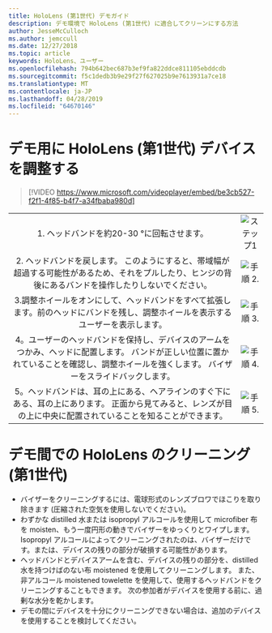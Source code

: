 ```yaml
---
title: HoloLens (第1世代) デモガイド
description: デモ環境で HoloLens (第1世代) に適合してクリーンにする方法
author: JesseMcCulloch
ms.author: jemccull
ms.date: 12/27/2018
ms.topic: article
keywords: HoloLens、ユーザー
ms.openlocfilehash: 794b642bec687b3ef9fa822ddce811105ebddcdb
ms.sourcegitcommit: f5c1dedb3b9e29f27f627025b9e7613931a7ce18
ms.translationtype: MT
ms.contentlocale: ja-JP
ms.lasthandoff: 04/28/2019
ms.locfileid: "64670146"
---
```

<H1>デモ用に HoloLens (第1世代) デバイスを調整する </H1>

> [!VIDEO https://www.microsoft.com/videoplayer/embed/be3cb527-f2f1-4f85-b4f7-a34fbaba980d]

|     |     |
|:---:|:---:|
|1. ヘッドバンドを約20-30 °に回転させます。|![ステップ1](images/FitGuideStep1.png)|
|2. ヘッドバンドを戻します。 このようにすると、帯域幅が超過する可能性があるため、それをプルしたり、ヒンジの背後にあるバンドを操作したりしないでください。|![手順 2.](images/FitGuideStep2.png)|
|3.調整ホイールをオンにして、ヘッドバンドをすべて拡張します。前のヘッドにバンドを残し、調整ホイールを表示するユーザーを表示します。|![手順 3.](images/FitGuideStep3.png)|
|4。ユーザーのヘッドバンドを保持し、デバイスのアームをつかみ、ヘッドに配置します。 バンドが正しい位置に置かれていることを確認し、調整ホイールを強くします。 バイザーをスライドバックします。|![手順 4.](images/FitGuideStep4.png)|
|5。ヘッドバンドは、耳の上にある、ヘアラインのすぐ下にある、耳の上にあります。 正面から見てみると、レンズが目の上に中央に配置されていることを知ることができます。|![手順 5.](images/FitGuideSetep5.png)|


<H1>デモ間での HoloLens のクリーニング (第1世代)</H1>


- バイザーをクリーニングするには、電球形式のレンズブロワでほこりを取り除きます (圧縮された空気を使用しないでください)。
- わずかな distilled 水または isopropyl アルコールを使用して microfiber 布を moisten、もう一度円形の動きでバイザーをゆっくりとワイプします。 Isopropyl アルコールによってクリーニングされたのは、バイザーだけです。または、デバイスの残りの部分が破損する可能性があります。
- ヘッドバンドとデバイスアームを含む、デバイスの残りの部分を、distilled 水を持つけばのない布 moistened を使用してクリーニングします。 また、非アルコール moistened towelette を使用して、使用するヘッドバンドをクリーニングすることもできます。 次の参加者がデバイスを使用する前に、過剰な水分を乾かします。
- デモの間にデバイスを十分にクリーニングできない場合は、追加のデバイスを使用することを検討してください。
